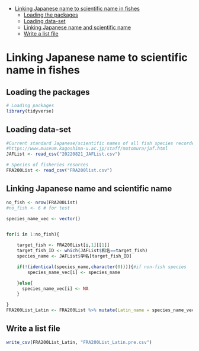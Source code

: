 -   [Linking Japanese name to scientific name in
    fishes](#linking-japanese-name-to-scientific-name-in-fishes)
    -   [Loading the packages](#loading-the-packages)
    -   [Loading data-set](#loading-data-set)
    -   [Linking Japanese name and scientific
        name](#linking-japanese-name-and-scientific-name)
    -   [Write a list file](#write-a-list-file)

# Linking Japanese name to scientific name in fishes

## Loading the packages

``` r
# Loading packages
library(tidyverse)
```

## Loading data-set

``` r
#Current standard Japanese/scientific names of all fish species recorded from Japanese waters
#https://www.museum.kagoshima-u.ac.jp/staff/motomura/jaf.html
JAFList <- read_csv("20220821_JAFList.csv")

# Species of fisheries resorces
FRA200List <- read_csv("FRA200list.csv")
```

## Linking Japanese name and scientific name

``` r
no_fish <- nrow(FRA200List)
#no_fish <- 6 # for test

species_name_vec <- vector()


for(i in 1:no_fish){

    target_fish <- FRA200List[i,1][[1]]
    target_fish_ID <- which(JAFList$和名==target_fish)
    species_name <- JAFList$学名[target_fish_ID]

    if(!(identical(species_name,character(0)))){#if non-fish species
        species_name_vec[i] <- species_name

    }else{
      species_name_vec[i] <- NA
    }

}
FRA200List_Latin <- FRA200List %>% mutate(Latin_name = species_name_vec)
```

## Write a list file

``` r
write_csv(FRA200List_Latin, "FRA200List_Latin.pre.csv")
```
